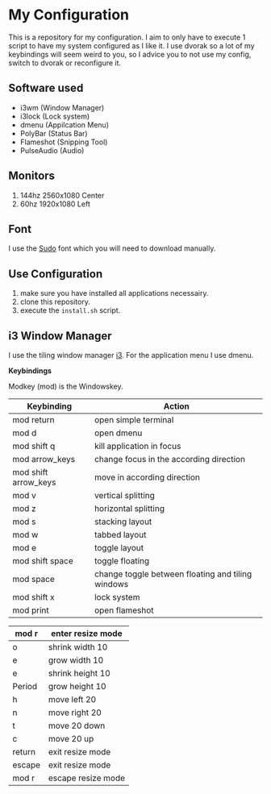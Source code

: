 # My Configuration

This is a repository for my configuration.
I aim to only have to execute 1 script to have my system configured as I like it. I use dvorak so a lot of my keybindings will seem weird to you, so I advice you to not use my config, switch to dvorak or reconfigure it.

## Software used

- i3wm (Window Manager)
- i3lock (Lock system)
- dmenu (Appilcation Menu)
- PolyBar (Status Bar)
- Flameshot (Snipping Tool)
- PulseAudio (Audio)

## Monitors

1. 144hz 2560x1080 Center
2. 60hz 1920x1080 Left

## Font

I use the [Sudo](https://www.kutilek.de/sudo-font/) font which you will need to download manually. 

## Use Configuration

1. make sure you have installed all applications necessairy.
2. clone this repository.
3. execute the ```install.sh``` script.

## i3 Window Manager

I use the tiling window manager [i3](https://i3wm.org/).
For the application menu I use dmenu.

**Keybindings**

Modkey (mod) is the Windowskey.

| Keybinding | Action |
| ---------- | ------ |
| mod return | open simple terminal |
| mod d | open dmenu |
| mod shift q | kill application in focus |
| mod arrow_keys | change focus in the according direction |
| mod shift arrow_keys | move in according direction |
| mod v | vertical splitting |
| mod z | horizontal splitting |
| mod s | stacking layout |
| mod w | tabbed layout |
| mod e | toggle layout |
| mod shift space | toggle floating |
| mod space | change toggle between floating and tiling windows |
| mod shift x | lock system |
| mod print | open flameshot |


| **mod r** | **enter resize mode** |
| ---- | ---------- |
| o | shrink width 10 |
| e | grow width 10 |
| e | shrink height 10 |
| Period | grow height 10 |
| h | move left 20 |
| n | move right 20 |
| t | move 20 down |
| c | move 20 up |
| return | exit resize mode |
| escape | exit resize mode |
| mod r | escape resize mode |